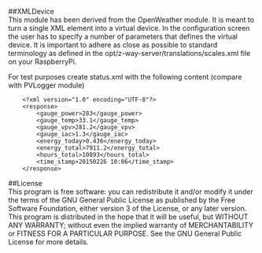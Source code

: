 ##XMLDevice    
This module has been derived from the OpenWeather module. It is meant to turn a single XML element into a virtual device. In the configuration screen the user has to specify a number of parameters that defines the virtual device. It is important to adhere as close as possible to standard terminology as defined in the opt/z-way-server/translations/scales.xml file on your RaspberryPi.

For test purposes create status.xml with the following content (compare with PVLogger module)
```
    <?xml version="1.0" encoding="UTF-8"?>
    <response>
        <gauge_power>283</gauge_power>
        <gauge_temp>33.1</gauge_temp>
        <gauge_vpv>281.2</gauge_vpv>
        <gauge_iac>1.3</gauge_iac>
        <energy_today>0.436</energy_today>
        <energy_total>7911.2</energy_total>
        <hours_total>10893</hours_total>
        <time_stamp>20150226 10:06</time_stamp>
    </response>
```
 
##License    
This program is free software: you can redistribute it and/or modify it under the terms of the GNU General Public License as published by the Free Software Foundation, either version 3 of the License, or any later version.    
This program is distributed in the hope that it will be useful, but WITHOUT ANY WARRANTY; without even the implied warranty of MERCHANTABILITY or FITNESS FOR A PARTICULAR PURPOSE. See the GNU General Public License for more details.    